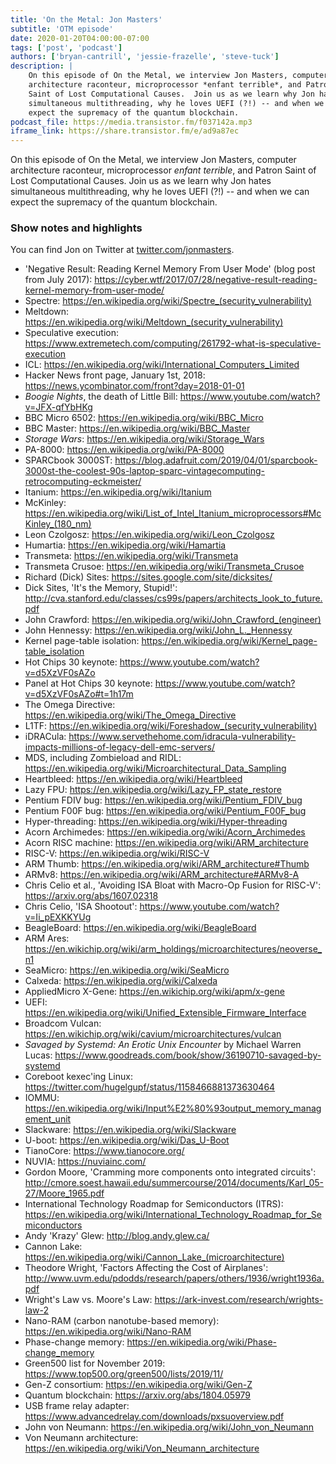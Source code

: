 ```yaml
---
title: 'On the Metal: Jon Masters'
subtitle: 'OTM episode'
date: 2020-01-20T04:00:00-07:00
tags: ['post', 'podcast']
authors: ['bryan-cantrill', 'jessie-frazelle', 'steve-tuck']
description: |
    On this episode of On the Metal, we interview Jon Masters, computer 
    architecture raconteur, microprocessor *enfant terrible*, and Patron 
    Saint of Lost Computational Causes.  Join us as we learn why Jon hates 
    simultaneous multithreading, why he loves UEFI (?!) -- and when we can 
    expect the supremacy of the quantum blockchain.
podcast_file: https://media.transistor.fm/f037142a.mp3
iframe_link: https://share.transistor.fm/e/ad9a87ec
---
```


On this episode of On the Metal, we interview Jon Masters, computer 
architecture raconteur, microprocessor *enfant terrible*, and Patron 
Saint of Lost Computational Causes.  Join us as we learn why Jon hates 
simultaneous multithreading, why he loves UEFI (?!) -- and when we can 
expect the supremacy of the quantum blockchain.

### Show notes and highlights

You can find Jon on Twitter at [twitter.com/jonmasters](https://twitter.com/jonmasters).

- 'Negative Result: Reading Kernel Memory From User Mode' (blog post from July 2017): https://cyber.wtf/2017/07/28/negative-result-reading-kernel-memory-from-user-mode/
- Spectre: <a href='https://en.wikipedia.org/wiki/Spectre_(security_vulnerability)'>https://en.wikipedia.org/wiki/Spectre_(security_vulnerability)</a>
- Meltdown: <a href='https://en.wikipedia.org/wiki/Meltdown_(security_vulnerability)'>https://en.wikipedia.org/wiki/Meltdown_(security_vulnerability)</a>
- Speculative execution: https://www.extremetech.com/computing/261792-what-is-speculative-execution
- ICL: https://en.wikipedia.org/wiki/International_Computers_Limited
- Hacker News front page, January 1st, 2018: https://news.ycombinator.com/front?day=2018-01-01
- *Boogie Nights*, the death of Little Bill: https://www.youtube.com/watch?v=JFX-qfYbHKg
- BBC Micro 6502: https://en.wikipedia.org/wiki/BBC_Micro
- BBC Master: https://en.wikipedia.org/wiki/BBC_Master
- *Storage Wars*: https://en.wikipedia.org/wiki/Storage_Wars
- PA-8000: https://en.wikipedia.org/wiki/PA-8000
- SPARCbook 3000ST: https://blog.adafruit.com/2019/04/01/sparcbook-3000st-the-coolest-90s-laptop-sparc-vintagecomputing-retrocomputing-eckmeister/
- Itanium: https://en.wikipedia.org/wiki/Itanium
- McKinley: <a href='https://en.wikipedia.org/wiki/List_of_Intel_Itanium_microprocessors#McKinley_(180_nm)'>https://en.wikipedia.org/wiki/List_of_Intel_Itanium_microprocessors#McKinley_(180_nm)</a>
- Leon Czolgosz: https://en.wikipedia.org/wiki/Leon_Czolgosz
- Humartia: https://en.wikipedia.org/wiki/Hamartia
- Transmeta: https://en.wikipedia.org/wiki/Transmeta
- Transmeta Crusoe: https://en.wikipedia.org/wiki/Transmeta_Crusoe
- Richard (Dick) Sites: https://sites.google.com/site/dicksites/
- Dick Sites, 'It's the Memory, Stupid!': http://cva.stanford.edu/classes/cs99s/papers/architects_look_to_future.pdf
- John Crawford: <a href='https://en.wikipedia.org/wiki/John_Crawford_(engineer)'>https://en.wikipedia.org/wiki/John_Crawford_(engineer)</a>
- John Hennessy: https://en.wikipedia.org/wiki/John_L._Hennessy
- Kernel page-table isolation: https://en.wikipedia.org/wiki/Kernel_page-table_isolation
- Hot Chips 30 keynote: https://www.youtube.com/watch?v=d5XzVF0sAZo
- Panel at Hot Chips 30 keynote: https://www.youtube.com/watch?v=d5XzVF0sAZo#t=1h17m
- The Omega Directive: https://en.wikipedia.org/wiki/The_Omega_Directive
- L1TF: <a href='https://en.wikipedia.org/wiki/Foreshadow_(security_vulnerability)'>https://en.wikipedia.org/wiki/Foreshadow_(security_vulnerability)</a>
- iDRACula: https://www.servethehome.com/idracula-vulnerability-impacts-millions-of-legacy-dell-emc-servers/
- MDS, including Zombieload and RIDL: https://en.wikipedia.org/wiki/Microarchitectural_Data_Sampling
- Heartbleed: https://en.wikipedia.org/wiki/Heartbleed
- Lazy FPU: https://en.wikipedia.org/wiki/Lazy_FP_state_restore
- Pentium FDIV bug: https://en.wikipedia.org/wiki/Pentium_FDIV_bug
- Pentium F00F bug: https://en.wikipedia.org/wiki/Pentium_F00F_bug
- Hyper-threading: https://en.wikipedia.org/wiki/Hyper-threading
- Acorn Archimedes: https://en.wikipedia.org/wiki/Acorn_Archimedes
- Acorn RISC machine: https://en.wikipedia.org/wiki/ARM_architecture
- RISC-V: https://en.wikipedia.org/wiki/RISC-V
- ARM Thumb: https://en.wikipedia.org/wiki/ARM_architecture#Thumb
- ARMv8: https://en.wikipedia.org/wiki/ARM_architecture#ARMv8-A
- Chris Celio et al., 'Avoiding ISA Bloat with Macro-Op Fusion for RISC-V': https://arxiv.org/abs/1607.02318
- Chris Celio, 'ISA Shootout': https://www.youtube.com/watch?v=Ii_pEXKKYUg
- BeagleBoard: https://en.wikipedia.org/wiki/BeagleBoard
- ARM Ares: https://en.wikichip.org/wiki/arm_holdings/microarchitectures/neoverse_n1
- SeaMicro: https://en.wikipedia.org/wiki/SeaMicro
- Calxeda: https://en.wikipedia.org/wiki/Calxeda
- AppliedMicro X-Gene: https://en.wikichip.org/wiki/apm/x-gene
- UEFI: https://en.wikipedia.org/wiki/Unified_Extensible_Firmware_Interface
- Broadcom Vulcan: https://en.wikichip.org/wiki/cavium/microarchitectures/vulcan
- *Savaged by Systemd: An Erotic Unix Encounter* by Michael Warren Lucas: https://www.goodreads.com/book/show/36190710-savaged-by-systemd
- Coreboot kexec'ing Linux: https://twitter.com/hugelgupf/status/1158466881373630464
- IOMMU: https://en.wikipedia.org/wiki/Input%E2%80%93output_memory_management_unit
- Slackware: https://en.wikipedia.org/wiki/Slackware
- U-boot: https://en.wikipedia.org/wiki/Das_U-Boot
- TianoCore: https://www.tianocore.org/
- NUVIA: https://nuviainc.com/
- Gordon Moore, 'Cramming more components onto integrated circuits': http://cmore.soest.hawaii.edu/summercourse/2014/documents/Karl_05-27/Moore_1965.pdf
- International Technology Roadmap for Semiconductors (ITRS): https://en.wikipedia.org/wiki/International_Technology_Roadmap_for_Semiconductors
- Andy 'Krazy' Glew: http://blog.andy.glew.ca/
- Cannon Lake: <a href='https://en.wikipedia.org/wiki/Cannon_Lake_(microarchitecture)'>https://en.wikipedia.org/wiki/Cannon_Lake_(microarchitecture)</a>
- Theodore Wright, 'Factors Affecting the Cost of Airplanes': http://www.uvm.edu/pdodds/research/papers/others/1936/wright1936a.pdf
- Wright's Law vs. Moore's Law: https://ark-invest.com/research/wrights-law-2
- Nano-RAM (carbon nanotube-based memory): https://en.wikipedia.org/wiki/Nano-RAM
- Phase-change memory: https://en.wikipedia.org/wiki/Phase-change_memory
- Green500 list for November 2019: https://www.top500.org/green500/lists/2019/11/
- Gen-Z consortium: https://en.wikipedia.org/wiki/Gen-Z
- Quantum blockchain: https://arxiv.org/abs/1804.05979
- USB frame relay adapter: https://www.advancedrelay.com/downloads/pxsuoverview.pdf
- John von Neumann: https://en.wikipedia.org/wiki/John_von_Neumann
- Von Neumann architecture: https://en.wikipedia.org/wiki/Von_Neumann_architecture
